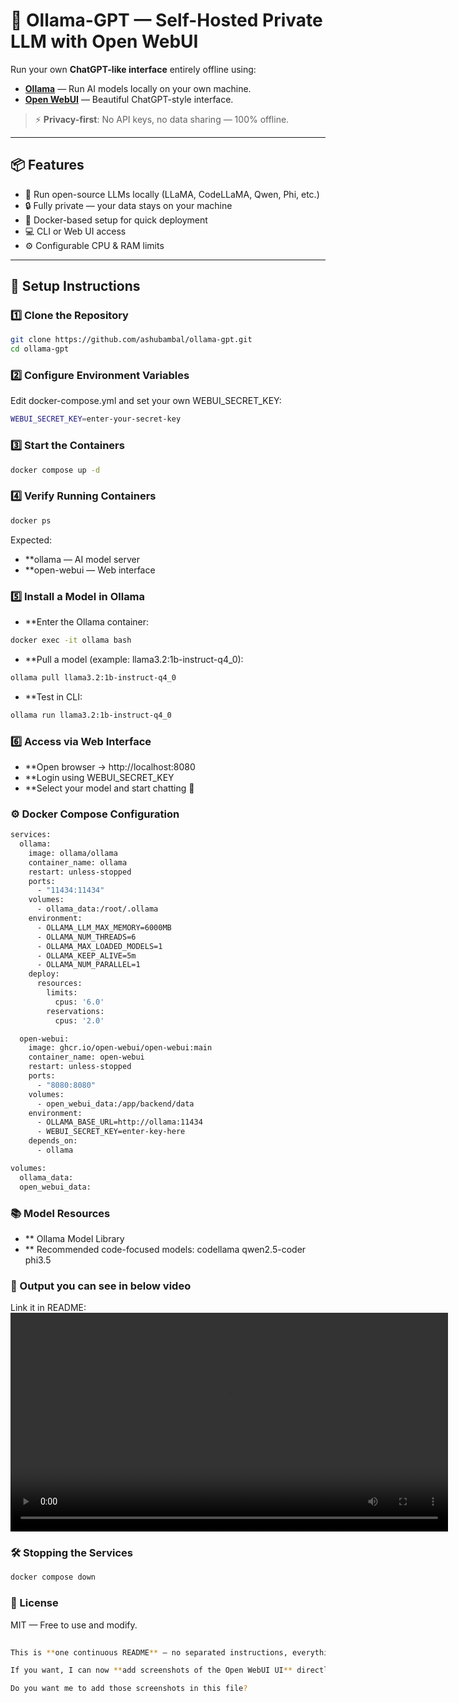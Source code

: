 # 🧠 Ollama-GPT — Self-Hosted Private LLM with Open WebUI

Run your own **ChatGPT-like interface** entirely offline using:
- **[Ollama](https://ollama.com/)** — Run AI models locally on your own machine.
- **[Open WebUI](https://github.com/open-webui/open-webui)** — Beautiful ChatGPT-style interface.

> ⚡ **Privacy-first**: No API keys, no data sharing — 100% offline.

---

## 📦 Features
- 🚀 Run open-source LLMs locally (LLaMA, CodeLLaMA, Qwen, Phi, etc.)
- 🔒 Fully private — your data stays on your machine
- 🐳 Docker-based setup for quick deployment
- 💻 CLI or Web UI access
- ⚙ Configurable CPU & RAM limits

---

## 🚀 Setup Instructions

### 1️⃣ Clone the Repository
```bash
git clone https://github.com/ashubambal/ollama-gpt.git
cd ollama-gpt
```

### 2️⃣ Configure Environment Variables
Edit docker-compose.yml and set your own WEBUI_SECRET_KEY:
```bash
WEBUI_SECRET_KEY=enter-your-secret-key
```

### 3️⃣ Start the Containers
```bash
docker compose up -d
```

### 4️⃣ Verify Running Containers
```bash
docker ps
```
Expected:

- **ollama — AI model server
- **open-webui — Web interface


### 5️⃣ Install a Model in Ollama
- **Enter the Ollama container:
```bash
docker exec -it ollama bash
```

- **Pull a model (example: llama3.2:1b-instruct-q4_0):
```bash
ollama pull llama3.2:1b-instruct-q4_0
```

- **Test in CLI:
```bash
ollama run llama3.2:1b-instruct-q4_0
```

### 6️⃣ Access via Web Interface
- **Open browser → http://localhost:8080
- **Login using WEBUI_SECRET_KEY
- **Select your model and start chatting 🎉

### ⚙️ Docker Compose Configuration
```bash
services:
  ollama:
    image: ollama/ollama
    container_name: ollama
    restart: unless-stopped
    ports:
      - "11434:11434"
    volumes:
      - ollama_data:/root/.ollama
    environment:
      - OLLAMA_LLM_MAX_MEMORY=6000MB
      - OLLAMA_NUM_THREADS=6
      - OLLAMA_MAX_LOADED_MODELS=1
      - OLLAMA_KEEP_ALIVE=5m
      - OLLAMA_NUM_PARALLEL=1
    deploy:
      resources:
        limits:
          cpus: '6.0'
        reservations:
          cpus: '2.0'

  open-webui:
    image: ghcr.io/open-webui/open-webui:main
    container_name: open-webui
    restart: unless-stopped
    ports:
      - "8080:8080"
    volumes:
      - open_webui_data:/app/backend/data
    environment:
      - OLLAMA_BASE_URL=http://ollama:11434
      - WEBUI_SECRET_KEY=enter-key-here
    depends_on:
      - ollama

volumes:
  ollama_data:
  open_webui_data:
```

### 📚 Model Resources
- ** Ollama Model Library
- ** Recommended code-focused models:
codellama
qwen2.5-coder
phi3.5

### 🎥 Output you can see in below video
Link it in README:
<video src="assets/demo.mp4" controls width="700"></video>


### 🛠 Stopping the Services
```bash
docker compose down
```

### 📄 License
MIT — Free to use and modify.
```bash
 
This is **one continuous README** — no separated instructions, everything from install to demo is inside.  

If you want, I can now **add screenshots of the Open WebUI UI** directly into this same README so that new users see exactly what they’ll get before running it.  

Do you want me to add those screenshots in this file?

```

